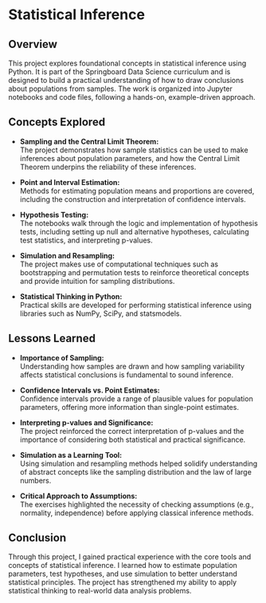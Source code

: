 # Statistical Inference

## Overview

This project explores foundational concepts in statistical inference using Python. It is part of the Springboard Data Science curriculum and is designed to build a practical understanding of how to draw conclusions about populations from samples. The work is organized into Jupyter notebooks and code files, following a hands-on, example-driven approach.

## Concepts Explored

- **Sampling and the Central Limit Theorem:**  
  The project demonstrates how sample statistics can be used to make inferences about population parameters, and how the Central Limit Theorem underpins the reliability of these inferences.

- **Point and Interval Estimation:**  
  Methods for estimating population means and proportions are covered, including the construction and interpretation of confidence intervals.

- **Hypothesis Testing:**  
  The notebooks walk through the logic and implementation of hypothesis tests, including setting up null and alternative hypotheses, calculating test statistics, and interpreting p-values.

- **Simulation and Resampling:**  
  The project makes use of computational techniques such as bootstrapping and permutation tests to reinforce theoretical concepts and provide intuition for sampling distributions.

- **Statistical Thinking in Python:**  
  Practical skills are developed for performing statistical inference using libraries such as NumPy, SciPy, and statsmodels.

## Lessons Learned

- **Importance of Sampling:**  
  Understanding how samples are drawn and how sampling variability affects statistical conclusions is fundamental to sound inference.

- **Confidence Intervals vs. Point Estimates:**  
  Confidence intervals provide a range of plausible values for population parameters, offering more information than single-point estimates.

- **Interpreting p-values and Significance:**  
  The project reinforced the correct interpretation of p-values and the importance of considering both statistical and practical significance.

- **Simulation as a Learning Tool:**  
  Using simulation and resampling methods helped solidify understanding of abstract concepts like the sampling distribution and the law of large numbers.

- **Critical Approach to Assumptions:**  
  The exercises highlighted the necessity of checking assumptions (e.g., normality, independence) before applying classical inference methods.

## Conclusion

Through this project, I gained practical experience with the core tools and concepts of statistical inference. I learned how to estimate population parameters, test hypotheses, and use simulation to better understand statistical principles. The project has strengthened my ability to apply statistical thinking to real-world data analysis problems.
